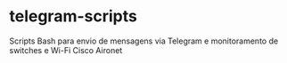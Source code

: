 # telegram-scripts
Scripts Bash para envio de mensagens via Telegram e monitoramento de switches e Wi-Fi Cisco Aironet
